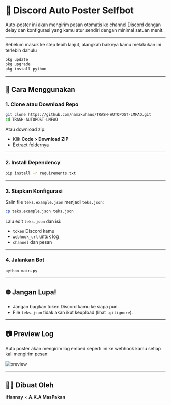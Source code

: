# 🤖 Discord Auto Poster Selfbot

Auto-poster ini akan mengirim pesan otomatis ke channel Discord dengan delay dan konfigurasi yang kamu atur sendiri dengan minimal satuan menit.

---

Sebelum masuk ke step lebih lanjut, alangkah baiknya kamu melakukan ini terlebih dahulu
```bash
pkg update
pkg upgrade
pkg install python
```
---

## 🚀 Cara Menggunakan

### 1. Clone atau Download Repo
```bash
git clone https://github.com/namakuhans/TRASH-AUTOPOST-LMFAO.git
cd TRASH-AUTOPOST-LMFAO
```

Atau download zip:
- Klik **Code > Download ZIP**
- Extract foldernya

---

### 2. Install Dependency
```bash
pip install -r requirements.txt
```

---

### 3. Siapkan Konfigurasi
Salin file `teks.example.json` menjadi `teks.json`:
```bash
cp teks.example.json teks.json
```

Lalu edit `teks.json` dan isi:
- `token` Discord kamu
- `webhook_url` untuk log
- `channel` dan pesan

---

### 4. Jalankan Bot
```bash
python main.py
```

---

## ⛔️ Jangan Lupa!
- Jangan bagikan token Discord kamu ke siapa pun.
- File `teks.json` tidak akan ikut keupload (lihat `.gitignore`).

---

## 📷 Preview Log
Auto poster akan mengirim log embed seperti ini ke webhook kamu setiap kali mengirim pesan:

![preview](https://cdn.discordapp.com/attachments/1334163100974452756/1372259788762644592/IMG_20250515_000952.jpg?ex=68262004&is=6824ce84&hm=2f0d8c9757ed2c45ba3202e6a72b78c9304ee669185faae1597950e9ddf02797&)

---

## 👨‍💼 Dibuat Oleh
**iHannsy** × **A.K.A MasPakan**
